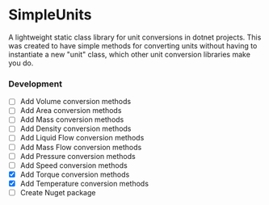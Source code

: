 # SimpleUnits
A lightweight static class library for unit conversions in dotnet projects. This was created to have simple methods for converting units without having to instantiate a new "unit" class, which other unit conversion libraries make you do.

### Development
- [ ] Add Volume conversion methods
- [ ] Add Area conversion methods
- [ ] Add Mass conversion methods
- [ ] Add Density conversion methods
- [ ] Add Liquid Flow conversion methods
- [ ] Add Mass Flow conversion methods
- [ ] Add Pressure conversion methods
- [ ] Add Speed conversion methods
- [x] Add Torque conversion methods
- [x] Add Temperature conversion methods
- [ ] Create Nuget package
